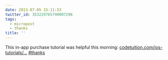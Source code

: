 ```yaml
---
date: 2013-07-05 15:11:53
twitter_id: 353229765790007296
tags:
  - micropost
  - thanks
title: ''
---
```


This in-app purchase tutorial was helpful this morning: [codetuition.com/ios-tutorials/…](http://www.codetuition.com/ios-tutorials/integrating-ios-app-with-in-app-purchase/) [#thanks](https://twitter.com/hashtag/thanks)
